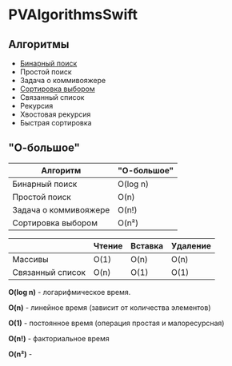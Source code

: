 # PVAlgorithmsSwift

## Алгоритмы
* [Бинарный поиск](https://github.com/PollyVern/PVAlgorithmsSwift/blob/main/Algorithms/BinarySearch.md)
* Простой поиск
* Задача о коммивояжере
* [Сортировка выбором](https://github.com/PollyVern/PVAlgorithmsSwift/blob/main/Algorithms/SelectionSort.md)
* Связанный список
* Рекурсия
* Хвостовая рекурсия
* Быстрая сортировка

## "О-большое"
| Алгоритм  | "О-большое" |
| ------------- | ------------- |
| Бинарный поиск  | O(log n)  |
| Простой поиск | O(n) |
| Задача о коммивояжере | O(n!) |
| Сортировка выбором | O(n²) |


|   | Чтение | Вставка | Удаление |
| ------------- | ------------- | ------------- | ------------- |
| Массивы | O(1) | O(n)| O(n) |
| Связанный список | O(n) | O(1)| O(1) |

__O(log n)__ - логарифмическое время.

__O(n)__ - линейное время (зависит от количества элементов)

__O(1)__ - постоянное время (операция простая и малоресурсная)

__O(n!)__ - факториальное время

__O(n²)__ - 
